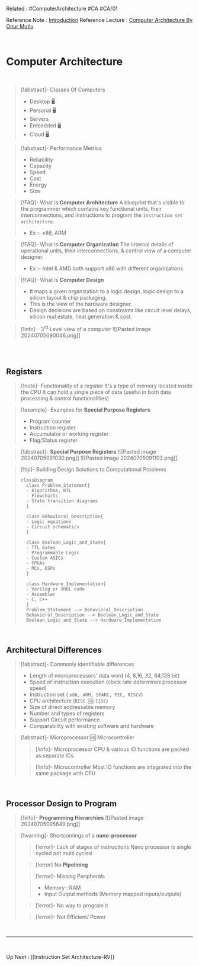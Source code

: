 Related : #ComputerArchitecture #CA #CA/01

Reference Note : [Introduction](file:///E:%5CAcademics%5CSEM%203%5CCS2053-Computer%20Architecture%5CLecture%20note%5C01%20-%20Introduction-RVFinal.pdf)
Reference Lecture : [Computer Architecture By Onur Mutlu](https://youtu.be/zLP_X4wyHbY?si=l7nz2NZAdhaxfqBv)

<br>

# Computer Architecture

<br>

>[!abstract]- Classes Of Computers
>- Desktop 🖥 
>- Personal 🖥 
>- Servers
>- Embedded 🖥 
>- Cloud 🖥 

>[!abstract]- Performance Metrics
>- Reliability
>- Capacity
>- Speed
>- Cost
>- Energy
>- Size

>[!FAQ]- What is **Computer Architecture**
>A blueprint that's visible to the programmer which contains key functional units, their interconnections, and instructions to program the `instruction set architecture`.
>- Ex :- x86, ARM

>[!FAQ]- What is **Computer Organization**
>The internal details of operational units, their interconnections, & control view of a computer designer.
>- Ex :- Intel & AMD both support x86 with different organizations

>[!FAQ]- What is **Computer Design**
>- It maps a given organization to a logic design, logic design to a silicon layout & chip packaging.
>- This is the view of the hardware designer.
>- Design decisions are based on constraints like circuit level delays, silicon real estate, heat generation & cost.

>[!info]- $\ 3^{rd}$ Level view of a computer
>![[Pasted image 20240705090046.png]]

<br>
<br>

## Registers
>[!note]- Functionality of a register
>It's a type of memory located inside the CPU
>It can hold a single piece of data (useful in both data processing & control functionalities)

>[!example]- Examples for **Special Purpose Registers**
>- Program counter
>- Instruction register
>- Accumulator or working register
>- Flag/Status register

>[!abstract]- **Special Purpose Registers**
>![[Pasted image 20240705091030.png]]
>![[Pasted image 20240705091103.png]]

> [!tip]- Building Design Solutions to Computational Problems
> ```mermaid
> classDiagram
> 	class Problem_Statement{
> 	- Algorithms, RTL
> 	- Flowcharts
> 	- State transition diagrams
> 	}
> 	
> 	class Behavioral_Description{
> 	- Logic equations
> 	- Circuit schematics
> 	}
> 	
> 	class Boolean_Logic_and_State{
> 	- TTL Gates
> 	- Programmable Logic
> 	- Custom ASICs
> 	- FPGAs
> 	- MCs, DSPs
> 	}
> 	
> 	class Hardware_Implementation{
> 	- Verilog or VHDL code
> 	- Assembler
> 	- C, C++
> 	}
> 	Problem_Statement --> Behavioral_Description
> 	Behavioral_Description --> Boolean_Logic_and_State
> 	Boolean_Logic_and_State --> Hardware_Implementation
> ```

<br>

## Architectural Differences
>[!abstract]- Commonly identifiable differences
>- Length of microprocessors' data word (4, 8,16, 32, 64,128 bit)
>- Speed of instruction execution (clock rate determines processor speed)
>- Instruction set ( `x86, ARM, SPARC, PIC, RISCV`)
>- CPU architecture (`RISC 🆚 CISC`)
>- Size of direct addressable memory
>- Number and types of registers
>- Support Circuit performance
>- Comparability with existing software and hardware

>[!abstract]- Microprocessor 🆚 Microcontroller
>> [!info]- Microprocessor
>> CPU & various IO functions are packed as separate ICs
>
>>[!info]- Microcontroller
>>Most IO functions are integrated into the same package with CPU

<br>

## Processor Design to Program
>[!info]- **Programming Hierarchies**
>![[Pasted image 20240705095649.png]]

>[!warning]- Shortcomings of a **nano-processor**
>>[!error]- Lack of stages of instructions
>>Nano processor is single cycled not multi cycled
>
>>[!error] No **Pipelining**
>
>>[!error]- Missing Peripherals
>>- Memory : RAM
>>- Input Output methods (Memory mapped inputs/outputs)
>
>>[!error]- No way to program it
>
>>[!error]- Not Efficient/ Power

<br>

****

<br>

Up Next : [[Instruction Set Architecture-RV]]

